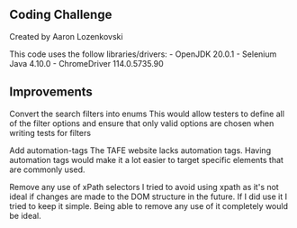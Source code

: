 ## Coding Challenge

Created by Aaron Lozenkovski

This code uses the follow libraries/drivers:
    - OpenJDK 20.0.1
    - Selenium Java 4.10.0
    - ChromeDriver 114.0.5735.90 

## Improvements

Convert the search filters into enums
    This would allow testers to define all of the filter options and ensure that only valid options are chosen when writing tests for filters

Add automation-tags
    The TAFE website lacks automation tags. Having automation tags would make it a lot easier to target
    specific elements that are commonly used.

Remove any use of xPath selectors
    I tried to avoid using xpath as it's not ideal if changes are made to the DOM structure in the future.
    If I did use it I tried to keep it simple. Being able to remove any use of it completely would be ideal.
